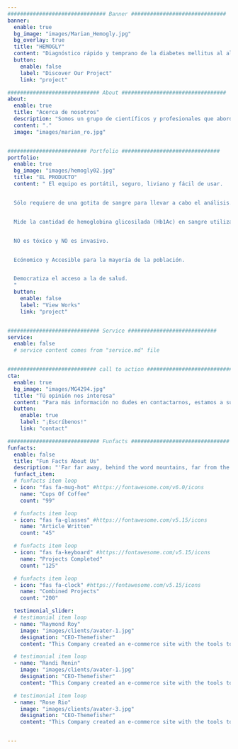 ```yaml
---
############################### Banner ##############################
banner:
  enable: true
  bg_image: "images/Marian_Hemogly.jpg"
  bg_overlay: true
  title: "HEMOGLY"
  content: "Diagnóstico rápido y temprano de la diabetes mellitus al alcance de la población"
  button:
    enable: false
    label: "Discover Our Project"
    link: "project"

############################# About #################################
about:
  enable: true
  title: "Acerca de nosotros"
  description: "Somos un grupo de científicos y profesionales que abordan áreas como la química, la ingeniería, la farmacéutica, la nanotecnología, la bioquímica y la economía con un objetivo en común: desarrollar la innovación tecnológica en beneficio de la sociedad."
  content: "."
  image: "images/marian_ro.jpg" 


######################### Portfolio ###############################
portfolio:
  enable: true
  bg_image: "images/hemogly02.jpg"
  title: "EL PRODUCTO"
  content: " El equipo es portátil, seguro, liviano y fácil de usar.


  Sólo requiere de una gotita de sangre para llevar a cabo el análisis.


  Mide la cantidad de hemoglobina glicosilada (Hb1Ac) en sangre utilizando nanotecnología.


  NO es tóxico y NO es invasivo.


  Ecónomico y Accesible para la mayoría de la población.


  Democratiza el acceso a la de salud.
  "
  button:
    enable: false
    label: "View Works"
    link: "project"


############################# Service ############################
service:
  enable: false
  # service content comes from "service.md" file


############################ call to action ###########################
cta:
  enable: true
  bg_image: "images/MG4294.jpg"
  title: "Tú opinión nos interesa"
  content: "Para más información no dudes en contactarnos, estamos a su disposición."
  button:
    enable: true
    label: "¡Escríbenos!"
    link: "contact"

############################# Funfacts ###############################
funfacts:
  enable: false
  title: "Fun Facts About Us"
  description: "'Far far away, behind the word mountains, far from the countries Vokalia and Consonantia, <br> there live the blind texts. Separated they live in Bookmarksgrove right at the coast of the Semantics'"
  funfact_item:
  # funfacts item loop
  - icon: "fas fa-mug-hot" #https://fontawesome.com/v6.0/icons
    name: "Cups Of Coffee"
    count: "99"

  # funfacts item loop
  - icon: "fas fa-glasses" #https://fontawesome.com/v5.15/icons
    name: "Article Written"
    count: "45"

  # funfacts item loop
  - icon: "fas fa-keyboard" #https://fontawesome.com/v5.15/icons
    name: "Projects Completed"
    count: "125"

  # funfacts item loop
  - icon: "fas fa-clock" #https://fontawesome.com/v5.15/icons
    name: "Combined Projects"
    count: "200"

  testimonial_slider:
  # testimonial item loop
  - name: "Raymond Roy"
    image: "images/clients/avater-1.jpg"
    designation: "CEO-Themefisher"
    content: "This Company created an e-commerce site with the tools to make our business a success, with innovative ideas we feel that our site has unique elements that make us stand out from the crowd."

  # testimonial item loop
  - name: "Randi Renin"
    image: "images/clients/avater-1.jpg"
    designation: "CEO-Themefisher"
    content: "This Company created an e-commerce site with the tools to make our business a success, with innovative ideas we feel that our site has unique elements that make us stand out from the crowd."

  # testimonial item loop
  - name: "Rose Rio"
    image: "images/clients/avater-3.jpg"
    designation: "CEO-Themefisher"
    content: "This Company created an e-commerce site with the tools to make our business a success, with innovative ideas we feel that our site has unique elements that make us stand out from the crowd."


---
```

